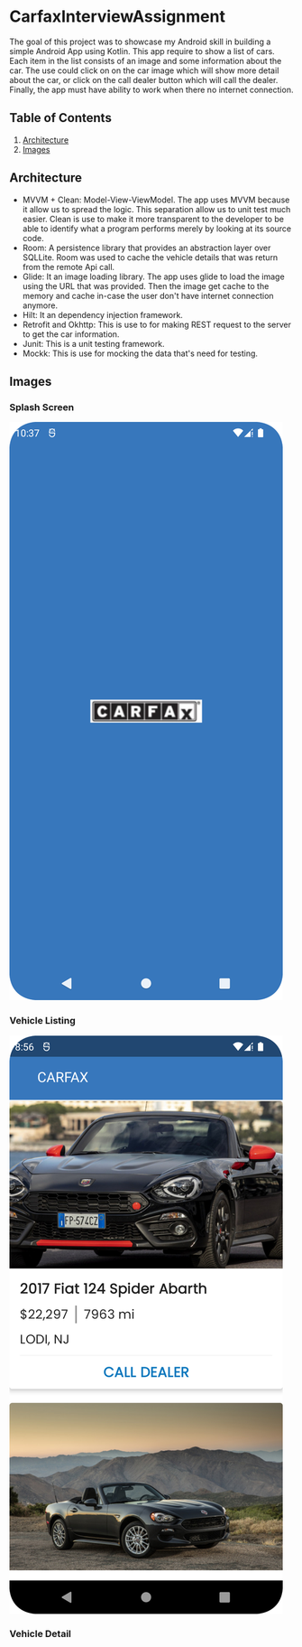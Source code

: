 # CarfaxInterviewAssignment

The goal of this project was to showcase my Android skill in building a simple Android App using Kotlin. This app require to show a list of
cars. Each item in the list consists of an image and some information about the car. The use could click on on the car image which will show
more detail about the car, or click on the call dealer button which will call the dealer. Finally, the app must have ability to work when
there no internet connection.

## Table of Contents

1. [Architecture](#Architecture)
2. [Images](#images)

## Architecture

* MVVM + Clean: Model-View-ViewModel. The app uses MVVM because it allow us to spread the logic. This separation allow us to unit test much
  easier. Clean is use to make it more transparent to the developer to be able to identify what a program performs merely by looking at its
  source code.
* Room: A persistence library that provides an abstraction layer over SQLLite. Room was used to cache the vehicle details that was return
  from the remote Api call.
* Glide: It an image loading library. The app uses glide to load the image using the URL that was provided. Then the image get cache to the
  memory and cache in-case the user don't have internet connection anymore.
* Hilt: It an dependency injection framework.
* Retrofit and Okhttp: This is use to for making REST request to the server to get the car information.
* Junit: This is a unit testing framework.
* Mockk: This is use for mocking the data that's need for testing.

## Images
### Splash Screen
![image|320x320](https://github.com/HappyLyfe123/CarfaxInterviewAssignment/blob/master/work_app_image/splash_screen.png)

### Vehicle Listing
![original image](https://github.com/HappyLyfe123/CarfaxInterviewAssignment/blob/master/work_app_image/vehicle_listing.png)

### Vehicle Detail
